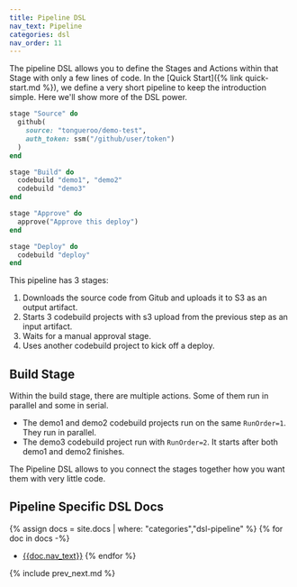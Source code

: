 ```yaml
---
title: Pipeline DSL
nav_text: Pipeline
categories: dsl
nav_order: 11
---
```


The pipeline DSL allows you to define the Stages and Actions within that Stage with only a few lines of code. In the [Quick Start]({% link quick-start.md %}), we define a very short pipeline to keep the introduction simple.  Here we'll show more of the DSL power.

```ruby
stage "Source" do
  github(
    source: "tongueroo/demo-test",
    auth_token: ssm("/github/user/token")
  )
end

stage "Build" do
  codebuild "demo1", "demo2"
  codebuild "demo3"
end

stage "Approve" do
  approve("Approve this deploy")
end

stage "Deploy" do
  codebuild "deploy"
end
```

This pipeline has 3 stages:

1. Downloads the source code from Gitub and uploads it to S3 as an output artifact.
2. Starts 3 codebuild projects with s3 upload from the previous step as an input artifact.
3. Waits for a manual approval stage.
4. Uses another codebuild project to kick off a deploy.

## Build Stage

Within the build stage, there are multiple actions. Some of them run in parallel and some in serial.

* The demo1 and demo2 codebuild projects run on the same `RunOrder=1`.  They run in parallel.
* The demo3 codebuild project run with `RunOrder=2`.  It starts after both demo1 and demo2 finishes.

The Pipeline DSL allows to you connect the stages together how you want them with very little code.

## Pipeline Specific DSL Docs

{% assign docs = site.docs | where: "categories","dsl-pipeline" %}
{% for doc in docs -%}
* [{{doc.nav_text}}]({{doc.url}})
{% endfor %}

{% include prev_next.md %}
